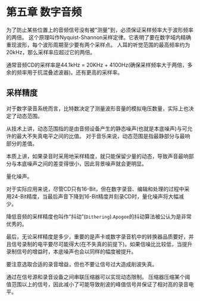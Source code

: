 # 第五章 数字音频

为了防止某些位置上的音频信号没有被"测量"到，必须保证采样频率大于波形频率的两倍。
这个原理叫作Nyquist-Shannon采样定律。它表明了要在数字域内精确重现波形，每个波形周期至少要有两个采样点。
人耳的听觉范围的最高频率约为20kHz，那么采样率应超过它的两倍。

通常音频CD的采样率是44.1kHz = 20KHz + 4100Hz(确保采样频率大于两倍，多余的频率用于抗混叠滤波器)。还有更高的采样率。

## 采样精度

对于数字录音系统而言，比特数决定了测量波形音量的模拟电压数量，实际上也决定了动态范围。

从技术上讲，动态范围指的是由音频设备产生的静态噪声(也就是本底噪声)与可允许的最大不失真电平之间的比值。
对于音乐来说，动态范围是指最静部分与最响部分的差值。

本质上讲，如果录音时采用地采样精度，就只能保留少量的动态，导致声音最响部分与本底噪声之间的差变得很小，因此背景噪声就会更明显。

量化噪声。

对于实际应用来说，尽管CD只有16-Bit，但在数字录音、编辑和处理的过程中采用24-Bit精度，当最后声音下降到16-Bit精度并刻录CD时，量化噪声将大幅减少。

降低音频的采样精度也叫作“抖动”(`Dithering`).`Apogee`的抖动算法被公认为是非常优秀的。

最后，无论采样精度是多少，重要的是声卡或数字录音机中的转换器品质要好，并且信号录制的电平要尽可能得大(在不失真的前提下)。如果信噪比比较低，当提升录制信号的增益时，本底噪声也会以同样的幅度被提升。

要注意选取合适的录音增益，但也不要让信号过大造成削波失真。

通过在信号源和录音设备之间串联压缩器可以实现动态限制。
压缩器压缩某个阈值范围以上的信号，因此减小了可能导致削波的峰值信号并保证了相对高的录音电平。